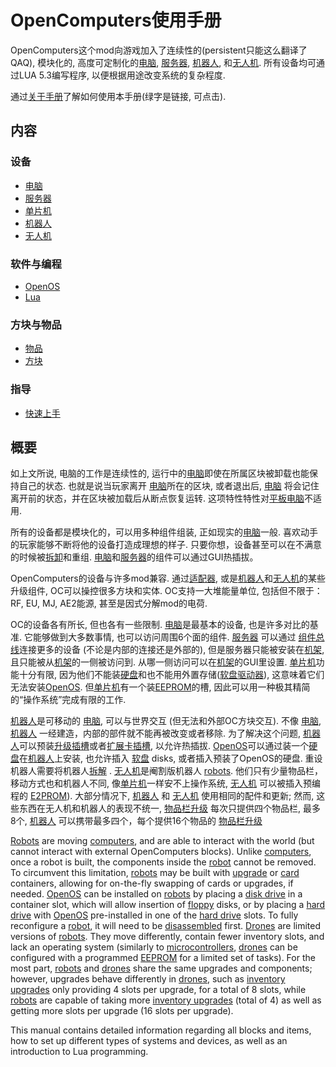 # OpenComputers使用手册

OpenComputers这个mod向游戏加入了连续性的(persistent只能这么翻译了QAQ), 模块化的, 高度可定制化的[电脑](general/computer.md), [服务器](item/server1.md), [机器人](block/robot.md), 和[无人机](item/drone.md). 所有设备均可通过LUA 5.3编写程序, 以便根据用途改变系统的复杂程度. 

通过[关于手册](item/manual.md)了解如何使用本手册(绿字是链接, 可点击).

## 内容

### 设备
- [电脑](general/computer.md)
- [服务器](item/server1.md)
- [单片机](block/microcontroller.md)
- [机器人](block/robot.md)
- [无人机](item/drone.md)

### 软件与编程
- [OpenOS](general/openOS.md)
- [Lua](general/lua.md)

### 方块与物品
- [物品](item/index.md)
- [方块](block/index.md)

### 指导
- [快速上手](general/quickstart.md)

## 概要

如上文所说, 电脑的工作是连续性的, 运行中的[电脑](general/computer.md)即使在所属区块被卸载也能保持自己的状态. 也就是说当玩家离开 [电脑](general/computer.md)所在的区块, 或者退出后, [电脑](general/computer.md) 将会记住离开前的状态，并在区块被加载后从断点恢复运转. 这项特性特性对[平板电脑](item/tablet.md)不适用.  

所有的设备都是模块化的，可以用多种组件组装, 正如现实的[电脑](general/computer.md)一般. 喜欢动手的玩家能够不断将他的设备打造成理想的样子. 只要你想，设备甚至可以在不满意的时候被[拆卸](block/disassembler.md)和重组. [电脑](general/computer.md)和[服务器](item/server1.md)的组件可以通过GUI热插拔。 

OpenComputers的设备与许多mod兼容. 通过[适配器](block/adapter.md), 或是[机器人](block/robot.md)和[无人机](item/drone.md)的某些升级组件, OC可以操控很多方块和实体. OC支持一大堆能量单位, 包括但不限于： RF, EU, MJ, AE2能源, 甚至是因式分解mod的电荷. 

OC的设备各有所长, 但也各有一些限制. [电脑](general/computer.md)是最基本的设备, 也是许多对比的基准. 它能够做到大多数事情, 也可以访问周围6个面的组件. [服务器](item/server1.md) 可以通过 [组件总线](item/componentBus1.md)连接更多的设备 (不论是内部的连接还是外部的), 但是服务器只能被安装在[机架](block/rack.md), 且只能被从[机架](block/rack.md)的一侧被访问到. 从哪一侧访问可以在[机架](block/rack.md)的GUI里设置. [单片机](block/microcontroller.md)功能十分有限, 因为他们不能装[硬盘](item/hdd1.md)和也不能用外置存储([软盘驱动器](block/diskDrive.md)), 这意味着它们无法安装[OpenOS](general/openOS.md). 但[单片机](block/microcontroller.md)有一个装[EEPROM](item/eeprom.md)的槽, 因此可以用一种极其精简的“操作系统”完成有限的工作. 

[机器人](block/robot.md)是可移动的 [电脑](general/computer.md), 可以与世界交互 (但无法和外部OC方块交互). 不像 [电脑](general/computer.md), [机器人](block/robot.md) 一经建造，内部的部件就不能再被改变或者移除. 为了解决这个问题, [机器人](block/robot.md)可以预装[升级插槽](item/upgradeContainer1.md)或者[扩展卡插槽](item/cardContainer1.md), 以允许热插拔. [OpenOS](general/openOS.md)可以通过装一个[硬盘](block/diskDrive.md)在[机器人](block/robot.md)上安装, 也允许插入 [软盘](item/floppy.md) disks, 或者插入预装了OpenOS的硬盘. 重设机器人需要将机器人[拆解](block/disassembler.md) . [无人机](item/drone.md)是阉割版机器人 [robots](block/robot.md). 他们只有少量物品栏，移动方式也和机器人不同, 像[单片机](block/microcontroller.md)一样安不上操作系统, [无人机](item/drone.md) 可以被插入预编程的 [E2PROM](item/eeprom.md)). 大部分情况下, [机器人](block/robot.md) 和 [无人机](item/drone.md) 使用相同的配件和更新; 然而, 这些东西在无人机和机器人的表现不统一,  [物品栏升级](item/inventoryUpgrade.md) 每次只提供四个物品栏, 最多8个,  [机器人](block/robot.md) 可以携带最多四个，每个提供16个物品的 [物品栏升级](item/inventoryUpgrade.md)

[Robots](block/robot.md) are moving [computers](general/computer.md), and are able to interact with the world (but cannot interact with external OpenComputers blocks). Unlike [computers](general/computer.md), once a robot is built, the components inside the [robot](block/robot.md) cannot be removed. To circumvent this limitation, [robots](block/robot.md) may be built with [upgrade](item/upgradeContainer1.md) or [card](item/cardContainer1.md) containers, allowing for on-the-fly swapping of cards or upgrades, if needed. [OpenOS](general/openOS.md) can be installed on [robots](block/robot.md) by placing a [disk drive](block/diskDrive.md) in a container slot, which will allow insertion of [floppy](item/floppy.md) disks, or by placing a [hard drive](item/hdd1.md) with [OpenOS](general/openOS.md) pre-installed in one of the [hard drive](item/hdd1.md) slots. To fully reconfigure a [robot](block/robot.md), it will need to be [disassembled](block/disassembler.md) first. [Drones](item/drone.md) are limited versions of [robots](block/robot.md). They move differently, contain fewer inventory slots, and lack an operating system (similarly to [microcontrollers](block/microcontroller.md), [drones](item/drone.md) can be configured with a programmed [EEPROM](item/eeprom.md) for a limited set of tasks). For the most part, [robots](block/robot.md) and [drones](item/drone.md) share the same upgrades and components; however, upgrades behave differently in [drones](item/drone.md), such as [inventory upgrades](item/inventoryUpgrade.md) only providing 4 slots per upgrade, for a total of 8 slots, while [robots](block/robot.md) are capable of taking more [inventory upgrades](item/inventoryUpgrade.md) (total of 4) as well as getting more slots per upgrade (16 slots per upgrade).

This manual contains detailed information regarding all blocks and items, how to set up different types of systems and devices, as well as an introduction to Lua programming.
